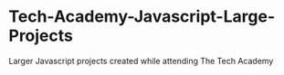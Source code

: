 # Tech-Academy-Javascript-Large-Projects
Larger Javascript projects created while attending The Tech Academy
